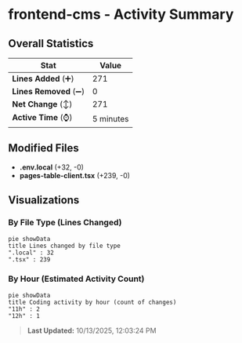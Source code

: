 # frontend-cms - Activity Summary 

## Overall Statistics

| Stat                   | Value                                                             |
| ---------------------- | ----------------------------------------------------------------- |
| **Lines Added** (➕)   | 271                                          |
| **Lines Removed** (➖) | 0                                        |
| **Net Change** (↕)    | 271                |
| **Active Time** (⌚)   | 5 minutes |


## Modified Files
- **.env.local** (+32, -0)
- **pages-table-client.tsx** (+239, -0)

## Visualizations

### By File Type (Lines Changed)

```mermaid
pie showData
title Lines changed by file type
".local" : 32
".tsx" : 239
```

### By Hour (Estimated Activity Count)

```mermaid
pie showData
title Coding activity by hour (count of changes)
"11h" : 2
"12h" : 1
```


> **Last Updated:** 10/13/2025, 12:03:24 PM